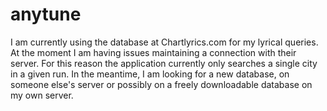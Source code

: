 # anytune

I am currently using the database at Chartlyrics.com for my lyrical queries. At the moment I am having issues 
maintaining a connection with their server. For this reason the application currently only searches a single city in
a given run. In the meantime, I am looking for a new database, on someone else's server or possibly on a freely downloadable database on my own server.
